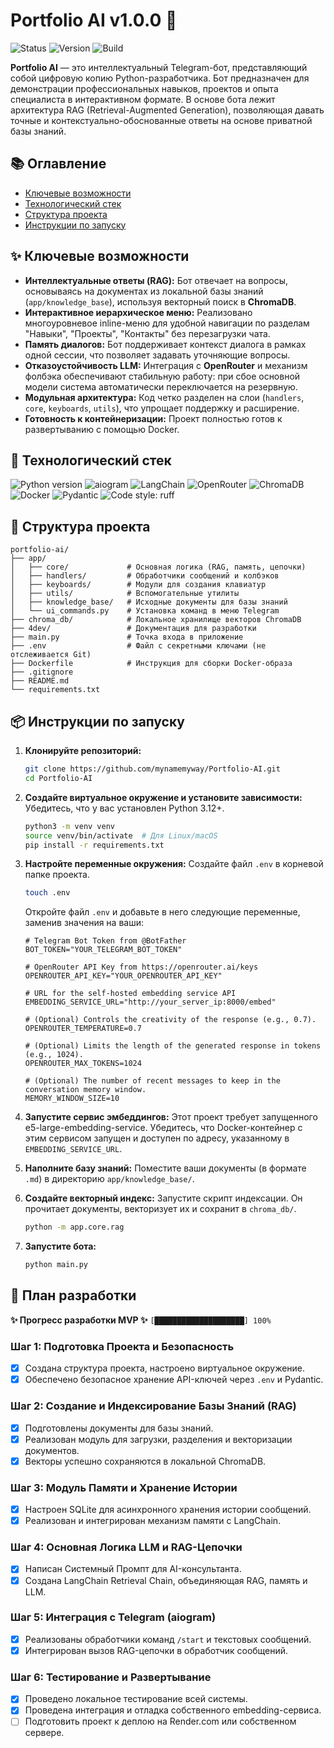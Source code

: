 # Portfolio AI v1.0.0 🤖

<p align="left">
  <img src="https://img.shields.io/badge/Status-Active-green" alt="Status">
  <img src="https://img.shields.io/badge/Version-1.0.0-blueviolet" alt="Version">
  <img src="https://img.shields.io/badge/Build-Passing-brightgreen" alt="Build">
</p>

**Portfolio AI** — это интеллектуальный Telegram-бот, представляющий собой цифровую копию Python-разработчика. Бот предназначен для демонстрации профессиональных навыков, проектов и опыта специалиста в интерактивном формате. В основе бота лежит архитектура RAG (Retrieval-Augmented Generation), позволяющая давать точные и контекстуально-обоснованные ответы на основе приватной базы знаний.

## 📚 Оглавление
- [Ключевые возможности](#-ключевые-возможности)
- [Технологический стек](#-технологический-стек)
- [Структура проекта](#-структура-проекта)
- [Инструкции по запуску](#-инструкции-по-запуску)

## ✨ Ключевые возможности

*   **Интеллектуальные ответы (RAG):** Бот отвечает на вопросы, основываясь на документах из локальной базы знаний (`app/knowledge_base`), используя векторный поиск в **ChromaDB**.
*   **Интерактивное иерархическое меню:** Реализовано многоуровневое inline-меню для удобной навигации по разделам "Навыки", "Проекты", "Контакты" без перезагрузки чата.
*   **Память диалогов:** Бот поддерживает контекст диалога в рамках одной сессии, что позволяет задавать уточняющие вопросы.
*   **Отказоустойчивость LLM:** Интеграция с **OpenRouter** и механизм фолбэка обеспечивают стабильную работу: при сбое основной модели система автоматически переключается на резервную.
*   **Модульная архитектура:** Код четко разделен на слои (`handlers`, `core`, `keyboards`, `utils`), что упрощает поддержку и расширение.
*   **Готовность к контейнеризации:** Проект полностью готов к развертыванию с помощью Docker.

## 🔧 Технологический стек

<p align="left">
  <img src="https://img.shields.io/badge/Python-3.12+-blue.svg" alt="Python version">
  <img src="https://img.shields.io/badge/aiogram-3.x-0088cc.svg" alt="aiogram">
  <img src="https://img.shields.io/badge/LangChain-Orchestrator-blueviolet.svg" alt="LangChain">
  <img src="https://img.shields.io/badge/OpenRouter-LLM_Gateway-purple.svg" alt="OpenRouter">
  <img src="https://img.shields.io/badge/ChromaDB-Vector_Store-9f4ae6.svg" alt="ChromaDB">
  <img src="https://img.shields.io/badge/Docker-Containerization-blue.svg" alt="Docker">
  <img src="https://img.shields.io/badge/Pydantic-Data_Validation-cyan.svg" alt="Pydantic">
  <img src="https://img.shields.io/badge/code%20style-ruff-black.svg" alt="Code style: ruff">
</p>

## 📁 Структура проекта
```text
portfolio-ai/
├── app/
│   ├── core/             # Основная логика (RAG, память, цепочки)
│   ├── handlers/         # Обработчики сообщений и колбэков
│   ├── keyboards/        # Модули для создания клавиатур
│   ├── utils/            # Вспомогательные утилиты
│   ├── knowledge_base/   # Исходные документы для базы знаний
│   └── ui_commands.py    # Установка команд в меню Telegram
├── chroma_db/            # Локальное хранилище векторов ChromaDB
├── 4dev/                 # Документация для разработки
├── main.py               # Точка входа в приложение
├── .env                  # Файл с секретными ключами (не отслеживается Git)
├── Dockerfile            # Инструкция для сборки Docker-образа
├── .gitignore
├── README.md
└── requirements.txt
```

## 📦 Инструкции по запуску

1.  **Клонируйте репозиторий:**
    ```bash
    git clone https://github.com/mynamemyway/Portfolio-AI.git
    cd Portfolio-AI
    ```

2.  **Создайте виртуальное окружение и установите зависимости:**
    Убедитесь, что у вас установлен Python 3.12+.
    ```bash
    python3 -m venv venv
    source venv/bin/activate  # Для Linux/macOS
    pip install -r requirements.txt
    ```

3.  **Настройте переменные окружения:**
    Создайте файл `.env` в корневой папке проекта.
    ```bash
    touch .env
    ```
    Откройте файл `.env` и добавьте в него следующие переменные, заменив значения на ваши:
    ```dotenv
    # Telegram Bot Token from @BotFather
    BOT_TOKEN="YOUR_TELEGRAM_BOT_TOKEN"

    # OpenRouter API Key from https://openrouter.ai/keys
    OPENROUTER_API_KEY="YOUR_OPENROUTER_API_KEY"

    # URL for the self-hosted embedding service API
    EMBEDDING_SERVICE_URL="http://your_server_ip:8000/embed"

    # (Optional) Controls the creativity of the response (e.g., 0.7).
    OPENROUTER_TEMPERATURE=0.7

    # (Optional) Limits the length of the generated response in tokens (e.g., 1024).
    OPENROUTER_MAX_TOKENS=1024

    # (Optional) The number of recent messages to keep in the conversation memory window.
    MEMORY_WINDOW_SIZE=10
    ```

4.  **Запустите сервис эмбеддингов:**
    Этот проект требует запущенного e5-large-embedding-service. Убедитесь, что Docker-контейнер с этим сервисом запущен и доступен по адресу, указанному в `EMBEDDING_SERVICE_URL`.

5.  **Наполните базу знаний:**
    Поместите ваши документы (в формате `.md`) в директорию `app/knowledge_base/`.

6.  **Создайте векторный индекс:**
    Запустите скрипт индексации. Он прочитает документы, векторизует их и сохранит в `chroma_db/`.
    ```bash
    python -m app.core.rag
    ```

7.  **Запустите бота:**
    ```bash
    python main.py
    ```

## 📅 План разработки

**✨ Прогресс разработки MVP ✨**
`[████████████████████] 100%`

### Шаг 1: Подготовка Проекта и Безопасность
- [x] Создана структура проекта, настроено виртуальное окружение.
- [x] Обеспечено безопасное хранение API-ключей через `.env` и Pydantic.

### Шаг 2: Создание и Индексирование Базы Знаний (RAG)
- [x] Подготовлены документы для базы знаний.
- [x] Реализован модуль для загрузки, разделения и векторизации документов.
- [x] Векторы успешно сохраняются в локальной ChromaDB.

### Шаг 3: Модуль Памяти и Хранение Истории
- [x] Настроен SQLite для асинхронного хранения истории сообщений.
- [x] Реализован и интегрирован механизм памяти с LangChain.

### Шаг 4: Основная Логика LLM и RAG-Цепочки
- [x] Написан Системный Промпт для AI-консультанта.
- [x] Создана LangChain Retrieval Chain, объединяющая RAG, память и LLM.

### Шаг 5: Интеграция с Telegram (aiogram)
- [x] Реализованы обработчики команд `/start` и текстовых сообщений.
- [x] Интегрирован вызов RAG-цепочки в обработчик сообщений.

### Шаг 6: Тестирование и Развертывание
- [x] Проведено локальное тестирование всей системы.
- [x] Проведена интеграция и отладка собственного embedding-сервиса.
- [ ] Подготовить проект к деплою на Render.com или собственном сервере.
